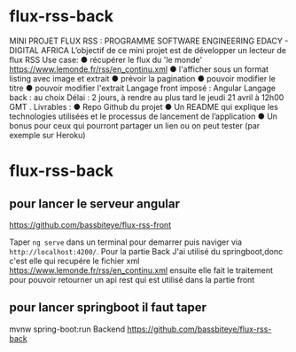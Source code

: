 # flux-rss-back

MINI PROJET FLUX RSS : PROGRAMME SOFTWARE ENGINEERING EDACY - DIGITAL
AFRICA
L’objectif de ce mini projet est de développer un lecteur de flux RSS
Use case:
● récupérer le flux du 'le monde' https://www.lemonde.fr/rss/en_continu.xml
● l'afficher sous un format listing avec image et extrait
● prévoir la pagination
● pouvoir modifier le titre
● pouvoir modifier l'extrait
Langage front imposé : Angular
Langage back : au choix
Délai : 2 jours, à rendre au plus tard le jeudi 21 avril à 12h00 GMT
.
Livrables :
● Repo Github du projet
● Un README qui explique les technologies utilisées et le processus de lancement de
l’application
● Un bonus pour ceux qui pourront partager un lien ou on peut tester (par exemple sur
Heroku)
# flux-rss-back


## pour lancer le serveur angular
https://github.com/bassbiteye/flux-rss-front

Taper  `ng serve` dans un terminal pour demarrer puis naviger via  `http://localhost:4200/`. 
Pour la partie Back J'ai  utilisé du springboot,donc c'est elle qui recupére le fichier xml https://www.lemonde.fr/rss/en_continu.xml ensuite elle fait le traitement pour pouvoir retourner un api rest  qui est utilisé dans la partie front 

## pour lancer springboot il faut taper 
 mvnw spring-boot:run
Backend https://github.com/bassbiteye/flux-rss-back
